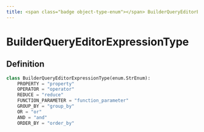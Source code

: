```yaml
---
title: <span class="badge object-type-enum"></span> BuilderQueryEditorExpressionType
---
```

# <span class="badge object-type-enum"></span> BuilderQueryEditorExpressionType

## Definition

```python
class BuilderQueryEditorExpressionType(enum.StrEnum):
    PROPERTY = "property"
    OPERATOR = "operator"
    REDUCE = "reduce"
    FUNCTION_PARAMETER = "function_parameter"
    GROUP_BY = "group_by"
    OR = "or"
    AND = "and"
    ORDER_BY = "order_by"
```
